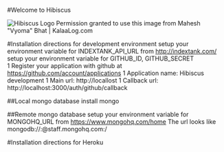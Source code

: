 #Welcome to Hibiscus
     

![Hibiscus Logo](https://github.com/professor/Hibiscus/raw/master/public/images/hibiscus.jpg)
Permission granted to use this image from Mahesh "Vyoma" Bhat | KalaaLog.com 

#Installation directions for development environment
setup your environment variable for INDEXTANK_API_URL from http://indextank.com/
setup your environment variable for GITHUB_ID, GITHUB_SECRET   
   1 Register your application with github at https://github.com/account/applications
   1 Application name: Hibiscus development
   1 Main url: http://locallost
   1 Callback url: http://localhost:3000/auth/github/callback

##Local mongo database
install mongo

##Remote mongo database
setup your environment variable for MONGOHQ_URL from https://www.mongohq.com/home
The url looks like mongodb://<user>:<password>@staff.mongohq.com:<port>/<databasename>

#Installation directions for Heroku

